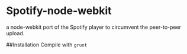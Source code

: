 Spotify-node-webkit
===================

a node-webkit port of the Spotify player to circumvent the peer-to-peer upload.

##Installation
Compile with ```grunt```
